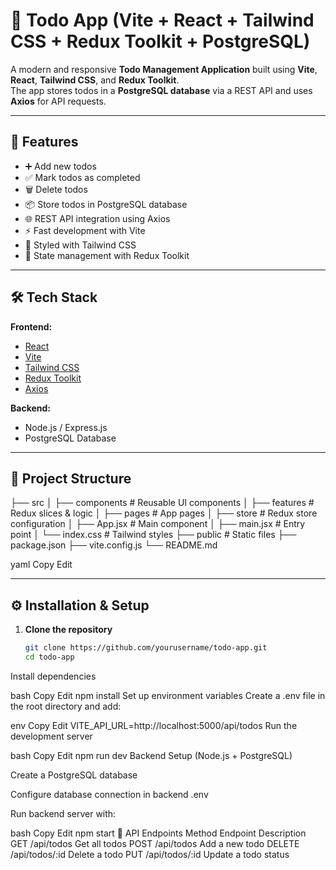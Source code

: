 # 📝 Todo App (Vite + React + Tailwind CSS + Redux Toolkit + PostgreSQL)

A modern and responsive **Todo Management Application** built using **Vite**, **React**, **Tailwind CSS**, and **Redux Toolkit**.  
The app stores todos in a **PostgreSQL database** via a REST API and uses **Axios** for API requests.

---

## 🚀 Features

- ➕ Add new todos
- ✅ Mark todos as completed
- 🗑 Delete todos
- 📦 Store todos in PostgreSQL database
- 🌐 REST API integration using Axios
- ⚡ Fast development with Vite
- 🎨 Styled with Tailwind CSS
- 🔄 State management with Redux Toolkit

---

## 🛠 Tech Stack

**Frontend:**
- [React](https://reactjs.org/)
- [Vite](https://vitejs.dev/)
- [Tailwind CSS](https://tailwindcss.com/)
- [Redux Toolkit](https://redux-toolkit.js.org/)
- [Axios](https://axios-http.com/)

**Backend:**
- Node.js / Express.js
- PostgreSQL Database

---

## 📂 Project Structure

├── src
│ ├── components # Reusable UI components
│ ├── features # Redux slices & logic
│ ├── pages # App pages
│ ├── store # Redux store configuration
│ ├── App.jsx # Main component
│ ├── main.jsx # Entry point
│ └── index.css # Tailwind styles
├── public # Static files
├── package.json
├── vite.config.js
└── README.md

yaml
Copy
Edit

---

## ⚙️ Installation & Setup

1. **Clone the repository**
   ```bash
   git clone https://github.com/yourusername/todo-app.git
   cd todo-app
Install dependencies

bash
Copy
Edit
npm install
Set up environment variables
Create a .env file in the root directory and add:

env
Copy
Edit
VITE_API_URL=http://localhost:5000/api/todos
Run the development server

bash
Copy
Edit
npm run dev
Backend Setup (Node.js + PostgreSQL)

Create a PostgreSQL database

Configure database connection in backend .env

Run backend server with:

bash
Copy
Edit
npm start
📡 API Endpoints
Method	Endpoint	Description
GET	/api/todos	Get all todos
POST	/api/todos	Add a new todo
DELETE	/api/todos/:id	Delete a todo
PUT	/api/todos/:id	Update a todo status
